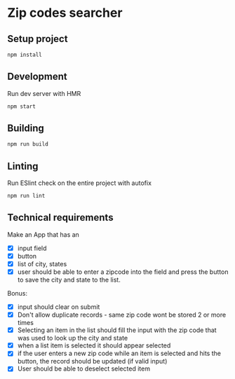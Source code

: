 # Zip codes searcher

## Setup project

```bash
npm install
```

## Development

Run dev server with HMR

```bash
npm start
```

## Building

```bash
npm run build
```

## Linting

Run ESlint check on the entire project with autofix

```bash
npm run lint
```

## Technical requirements

Make an App that has an 

- [x] input field
- [x] button
- [x] list of city, states
- [x] user should be able to enter a zipcode into the field and press the button to save the city and state to the list.

Bonus: 

- [x] input should clear on submit
- [x] Don't allow duplicate records - same zip code wont be stored 2 or more times
- [x] Selecting an item in the list should fill the input with the zip code that was used to look up the city and state
- [x] when a list item is selected it should appear selected
- [x] if the user enters a new zip code while an item is selected and hits the button, the record should be updated (if valid input)
- [x] User should be able to deselect selected item
